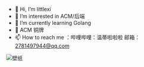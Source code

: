 - 👋 Hi, I’m littlexi
- 👀 I’m interested in ACM/后端
- 🌱 I’m currently learning Golang
- 💞️ ACM 铜牌
- 📫 How to reach me ：哔哩哔哩：温蒂啦啦啦 邮箱：2781497944@qq.com

<!---
littlexi0/littlexi0 is a ✨ special ✨ repository because its `README.md` (this file) appears on your GitHub profile.
You can click the Preview link to take a look at your changes.
--->
![壁纸](https://github.com/littlexi0/littlexi0/assets/133506022/bafdbc7b-ae99-449f-87d1-adfa679bafc7)
